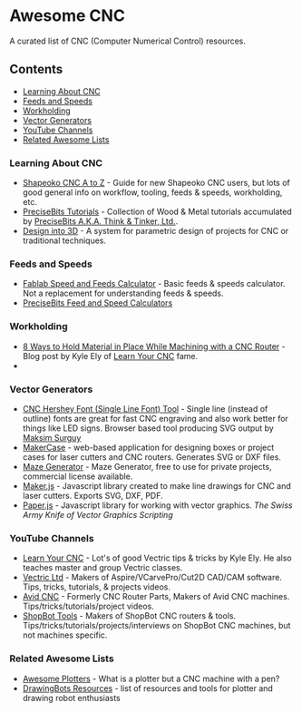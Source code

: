 # Awesome CNC
A curated list of CNC (Computer Numerical Control) resources.

## Contents
- [Learning About CNC](#learning-about-cnc)
- [Feeds and Speeds](#feeds-and-speeds)
- [Workholding](#workholding)
- [Vector Generators](#vector-generators)
- [YouTube Channels](#youtube-channels)
- [Related Awesome Lists](#related-awesome-lists)

### Learning About CNC
- [Shapeoko CNC A to Z](https://shapeokoenthusiasts.gitbook.io/shapeoko-cnc-a-to-z/) - Guide for new Shapeoko CNC users, but lots of good general info on workflow, tooling, feeds & speeds, workholding, etc.
- [PreciseBits Tutorials](https://www.precisebits.com/tutorials.htm) - Collection of Wood & Metal tutorials accumulated by [PreciseBits A.K.A. Think & Tinker, Ltd.](https://www.precisebits.com/).
- [Design into 3D](https://willadams.gitbook.io/design-into-3d/) - A system for parametric design of projects for CNC or traditional techniques.

### Feeds and Speeds
- [Fablab Speed and Feeds Calculator](https://pub.pages.cba.mit.edu/feed_speeds/) - Basic feeds & speeds calculator. Not a replacement for understanding feeds & speeds.
- [PreciseBits Feed and Speed Calculators](https://www.precisebits.com/calc)

### Workholding
- [8 Ways to Hold Material in Place While Machining with a CNC Router](https://www.learnyourcnc.com/blog/8-ways-to-hold-material-in-place-while-machining-with-a-cnc-router) - Blog post by Kyle Ely of [Learn Your CNC](https://www.learnyourcnc.com/) fame.
- 
### Vector Generators
- [CNC Hershey Font (Single Line Font) Tool](https://msurguy.github.io/cnc-text-tool/) - Single line (instead of outline) fonts are great for fast CNC engraving and also work better for things like LED signs. Browser based tool producing SVG output by [Maksim Surguy](https://github.com/msurguy)
- [MakerCase](https://www.makercase.com/) - web-based application for designing boxes or project cases for laser cutters and CNC routers. Generates SVG or DXF files.
- [Maze Generator](https://www.mazegenerator.net/) - Maze Generator, free to use for private projects, commercial license available.
- [Maker.js](https://maker.js.org/) - Javascript library created to make line drawings for CNC and laser cutters. Exports SVG, DXF, PDF.
- [Paper.js](http://paperjs.org/) - Javascript library for working with vector graphics. *The Swiss Army Knife of Vector Graphics Scripting*

### YouTube Channels
- [Learn Your CNC](https://www.youtube.com/@LearnYourCNC) - Lot's of good Vectric tips & tricks by Kyle Ely. He also teaches master and group Vectric classes.
- [Vectric Ltd](https://www.youtube.com/@vectric) - Makers of Aspire/VCarvePro/Cut2D CAD/CAM software. Tips, tricks, tutorials, & projects videos.
- [Avid CNC](https://www.youtube.com/@AvidCNC) - Formerly CNC Router Parts, Makers of Avid CNC machines. Tips/tricks/tutorials/project videos.
- [ShopBot Tools](https://www.youtube.com/@shopbottools) - Makers of ShopBot CNC routers & tools. Tips/tricks/tutorials/projects/interviews on ShopBot CNC machines, but not machines specific.

### Related Awesome Lists
- [Awesome Plotters](https://github.com/beardicus/awesome-plotters) - What is a plotter but a CNC machine with a pen?
- [DrawingBots Resources]() - list of resources and tools for plotter and drawing robot enthusiasts

